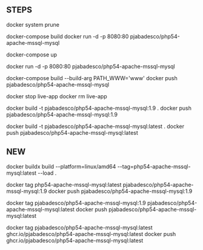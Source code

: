 ## STEPS

docker system prune

docker-compose build
docker run -d -p 8080:80 pjabadesco/php54-apache-mssql-mysql

docker-compose up

docker run -d -p 8080:80 pjabadesco/php54-apache-mssql-mysql

docker-compose build --build-arg PATH_WWW='www'
docker push pjabadesco/php54-apache-mssql-mysql

docker stop live-app
docker rm live-app

docker build -t pjabadesco/php54-apache-mssql-mysql:1.9 .
docker push pjabadesco/php54-apache-mssql-mysql:1.9

docker build -t pjabadesco/php54-apache-mssql-mysql:latest .
docker push pjabadesco/php54-apache-mssql-mysql:latest

## NEW

docker buildx build --platform=linux/amd64 --tag=php54-apache-mssql-mysql:latest --load .

docker tag php54-apache-mssql-mysql:latest pjabadesco/php54-apache-mssql-mysql:1.9
docker push pjabadesco/php54-apache-mssql-mysql:1.9

docker tag pjabadesco/php54-apache-mssql-mysql:1.9 pjabadesco/php54-apache-mssql-mysql:latest
docker push pjabadesco/php54-apache-mssql-mysql:latest

docker tag pjabadesco/php54-apache-mssql-mysql:latest ghcr.io/pjabadesco/php54-apache-mssql-mysql:latest
docker push ghcr.io/pjabadesco/php54-apache-mssql-mysql:latest
